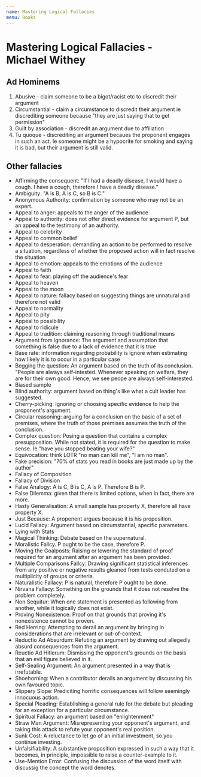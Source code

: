 ```yaml
---
name: Mastering Logical Fallacies
menu: Books 
---
```

# Mastering Logical Fallacies - Michael Withey

## Ad Hominems

1.  Abusive - claim someone to be a bigot/racist etc to discredit their argument
2.  Circumstantial - claim a circumstance to discredit their argument ie discrediting someone because "they are just saying that to get permission"
3.  Guilt by association - discredit an argument due to affiliation
4.  Tu quoque - discrediting an argument becaues the proponent engages in such an act. Ie someone might be a hypocrite for smoking and saying it is bad, but their argument is still valid.

## Other fallacies

-   Affirming the consequent: "If I had a deadly disease, I would have a cough. I have a cough, therefore I have a deadly disease."
-   Ambiguity: "A is B, A is C, so B is C."
-   Anonymous Authority: confirmation by someone who may not be an expert.
-   Appeal to anger: appeals to the anger of the audience
-   Appeal to authority: does not offer direct evidence for argument P, but an appeal to the testimony of an authority.
-   Appeal to celebrity
-   Appeal to common belief
-   Appeal to desperation: demanding an action to be performed to resolve a situation, regardless of whether the proposed action will in fact resolve the situation
-   Appeal to emotion: appeals to the emotions of the audience
-   Appeal to faith
-   Appeal to fear: playing off the audience's fear
-   Appeal to heaven
-   Appeal to the moon
-   Appeal to nature: fallacy based on suggesting things are unnatural and therefore not valid
-   Appeal to normality
-   Appeal to pity
-   Appeal to possibility
-   Appeal to ridicule
-   Appeal to tradition: claiming reasoning through traditional means
-   Argument from ignorance: The argument and assumption that something is false due to a lack of evidence that it is true
-   Base rate: information regarding probability is ignore when estimating how likely it is to occur in a particular case
-   Begging the question: An argument based on the truth of its conclusion. "People are always self-intested. Whenever speaking on welfare, they are for their own good. Hence, we see peope are always self-interested.
-   Biased sample
-   Blind authority: argument based on thing's like what a cult leader has suggested.
-   Cherry-picking: Ignoring or choosing specific evidence to help the proponent's argument.
-   Circular reasoning: arguing for a conclusion on the basic of a set of premises, where the truth of those premises assumes the truth of the conclusion.
-   Complex question: Posing a question that contains a complex presupposition. While not stated, it is required for the question to make sense. Ie "have you stopped beating your wife?"
-   Equivocation: think LOTR "no man can kill me", "I am no man".
-   Fake precision: "70% of stats you read in books are just made up by the author"
-   Fallacy of Composition
-   Fallacy of Division
-   False Analogy: A is C, B is C, A is P. Therefore B is P.
-   False Dilemma: given that there is limited options, when in fact, there are more.
-   Hasty Generalisation: A small sample has property X, therefore all have property X.
-   Just Because: A propenent argues because it is his proposition.
-   Lucid Fallacy: Argument based on circumstantial, specific parameters.
-   Lying with Stats
-   Magical Thinking: Debate based on the supernatural.
-   Moralistic Fallcy. P ought to be the case, therefore P.
-   Moving the Goalposts: Raising or lowering the standard of proof required for an argument after an argument has been provided.
-   Multiple Comparisons Fallcy: Drawing significant statistical inferences from any positive or negative results gleaned from tests conduted on a multiplicity of groups or criteria.
-   Naturalistic Fallacy: P is natural, therefore P ought to be done.
-   Nirvana Fallacy: Something on the grounds that it does not resolve the problem completely.
-   Non Sequitur: When one statement is presented as following from another, while it logically does not exist.
-   Proving Nonexistence: Proof on that grounds that proving it's nonexistence cannot be proven.
-   Red Herring: Attempting to derail an argument by bringing in considerations that are irrelevant or out-of-context.
-   Reductio Ad Absurdum: Refuting an argument by drawing out allegedly absurd consequences from the argument.
-   Reuctio Ad Hitlerum: Dismissing the opponent's grounds on the basis that an evil figure believed in it.
-   Self-Sealing Argument: An argument presented in a way that is irrefutable.
-   Shoehorning: When a contributor derails an argument by discussing his own favoured topic.
-   Slippery Slope: Prediciting horrific consequences will follow seemingly innocuous action.
-   Special Pleading: Establishing a general rule for the debate but pleading for an exception for a particular circumstance.
-   Spiritual Fallacy: an argument based on "enlightenment"
-   Straw Man Argument: Misrepresenting your opponent's argument, and taking this attack to refute your opponent's real position.
-   Sunk Cost: A reluctance to let go of an initial investment, so you continue investing.
-   Unfalsifiability: A substantive proposition expressed in such a way that it becomes, in principle, impossible to raise a counter-example to it.
-   Use-Mention Error: Confusing the discussion of the word itself with discussig the concept the word denotes.
